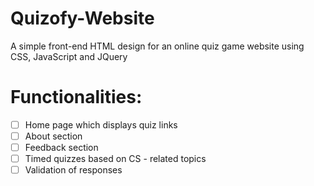 # Quizofy-Website
A simple front-end HTML design for an online quiz game website using CSS, JavaScript and JQuery

# Functionalities:
- [ ] Home page which displays quiz links
- [ ] About section
- [ ] Feedback section
- [ ] Timed quizzes based on CS - related topics
- [ ] Validation of responses
